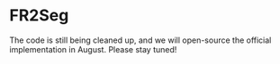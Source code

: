 # FR2Seg
The code is still being cleaned up, and we will open-source the official implementation in August. Please stay tuned!
